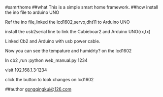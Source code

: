 #samrthome
##what
This is a simple smart home framework.
##how
install the ino file to arduino UNO

Ref the ino file,linked the lcd1602,servo,dht11 to Arduino UNO

install the usb2serial line to link the Cubieboar2 and Arduino UNO(rx,tx)

Linked Cb2 and Arduino with usb power cable.

Now you can see the tempature and humidrty? on the lcd1602

In cb2 ,run :python web_manual.py 1234

visit 192.168.1.3:1234

click the button to look changes on lcd1602


##author
gongqingkui@126.com
